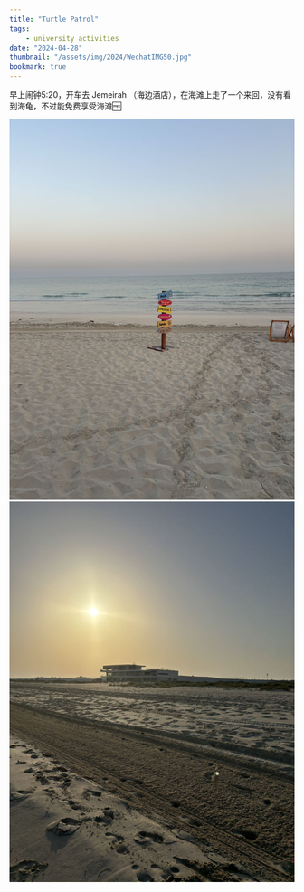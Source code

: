 ```yaml
---
title: "Turtle Patrol"
tags:
    - university activities
date: "2024-04-28"
thumbnail: "/assets/img/2024/WechatIMG50.jpg"
bookmark: true
---
```


早上闹钟5:20，开车去 Jemeirah （海边酒店），在海滩上走了一个来回，没有看到海龟，不过能免费享受海滩🆓

![Test](/assets/img/2024/WechatIMG51.jpg " ")
![Alt text](/assets/img/2024/WechatIMG52.jpg)